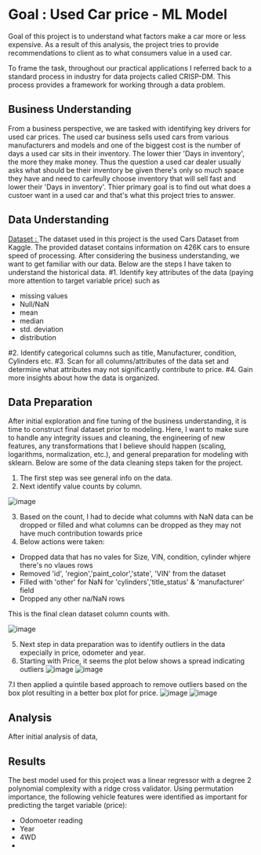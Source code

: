 # Goal : Used Car price - ML Model
Goal of this project is to understand what factors make a car more or less expensive. As a result of this analysis, the project tries to provide recommendations to client as to what consumers value in a used car.

To frame the task, throughout our practical applications I referred back to a standard process in industry for data projects called CRISP-DM. This process provides a framework for working through a data problem. 


## Business Understanding
From a business perspective, we are tasked with identifying key drivers for used car prices. The used car business sells used cars from various manufacturers and models and one of the biggest cost is the number of days a used car sits in their inventory. The lower thier 'Days in inventory', the more they make money. Thus the question a used car dealer usually asks what should be their inventory be given there's only so much space they have and need to carfeully choose inventory that will sell fast and lower their 'Days in inventory'. Thier primary goal is to find out what does a custoer want in a used car and that's what this project tries to answer.

## Data Understanding
<ins>Dataset : </ins>
The dataset used in this project is the used Cars Dataset from Kaggle. The provided dataset contains information on 426K cars to ensure speed of processing.
After considering the business understanding, we want to get familiar with our data. Below are the steps I have taken to understand the historical data.
#1. Identify key attributes of the data (paying more attention to target variable price) such as
<ul>
    <li> missing values </li>
    <li>Null/NaN</li>
    <li>mean</li>
    <li>median</li>
    <li>std. deviation</li>
    <li>distribution</li>
</ul>
#2. Identify categorical columns such as title, Manufacturer, condition, Cylinders etc.
#3. Scan for all columns/attributes of the data set and determine what attributes may not significantly contribute to price. 
#4. Gain more insights about how the data is organized.

## Data Preparation
After initial exploration and fine tuning of the business understanding, it is time to construct final dataset prior to modeling. Here, I want to make sure to handle any integrity issues and cleaning, the engineering of new features, any transformations that I believe should happen (scaling, logarithms, normalization, etc.), and general preparation for modeling with sklearn. Below are some of the data cleaning steps taken for the project.

1. The first step was see general info on the data.
2. Next identify value counts by column.
   
![image](https://github.com/NippaniP/Used-Car-Price-Prediction/assets/157237232/743f1588-378a-47af-a258-84b0c53b240c)

3. Based on the count, I had to decide what columns with NaN data can be dropped or filled and what columns can be dropped as they may not have much contribution towards price
4. Below actions were taken:
 <ul>
    <li>Dropped data that has no vales for Size, VIN, condition, cylinder whjere there's no vlaues rows </li>
    <li>Removed 'id', 'region','paint_color','state', 'VIN' from the dataset </li>
    <li>Filled with 'other' for NaN for 'cylinders','title_status' & 'manufacturer' field</li>
    <li>Dropped any other na/NaN rows</li>
</ul>
This is the final clean dataset column counts with.

![image](https://github.com/NippaniP/Used-Car-Price-Prediction/assets/157237232/4bebce09-8c73-4149-8a49-2d5512f7d39e)

5. Next step in data preparation was to identify outliers in the data expecially in price, odometer and year.
6. Starting with Price, it seems the plot below shows a spread indicating outliers
   ![image](https://github.com/NippaniP/Used-Car-Price-Prediction/assets/157237232/aae5a2c3-9b1b-4da1-9ef6-855a0db52c5e)
![image](https://github.com/NippaniP/Used-Car-Price-Prediction/assets/157237232/820bf752-aaee-48f5-be95-efd92b6935c2)

7.I then applied a quintile based approach to remove outliers based on the box plot resulting in a better box plot for price.
![image](https://github.com/NippaniP/Used-Car-Price-Prediction/assets/157237232/2fad33e7-2b17-496a-a9d1-04d239381ee5) ![image](https://github.com/NippaniP/Used-Car-Price-Prediction/assets/157237232/855a48a4-8048-4b31-adf7-458f04e3a72e)



## Analysis
After initial analysis of data,  
## Results
The best model used for this project was a linear regressor with a degree 2 polynomial complexity with a ridge cross validator. Using permutation importance, the following vehicle features were identified as important for predicting the target variable (price):
<ul>
    <li>Odomoeter reading</li>
    <li>Year</li>
    <li>4WD</li>
    <li></li>
</ul>
